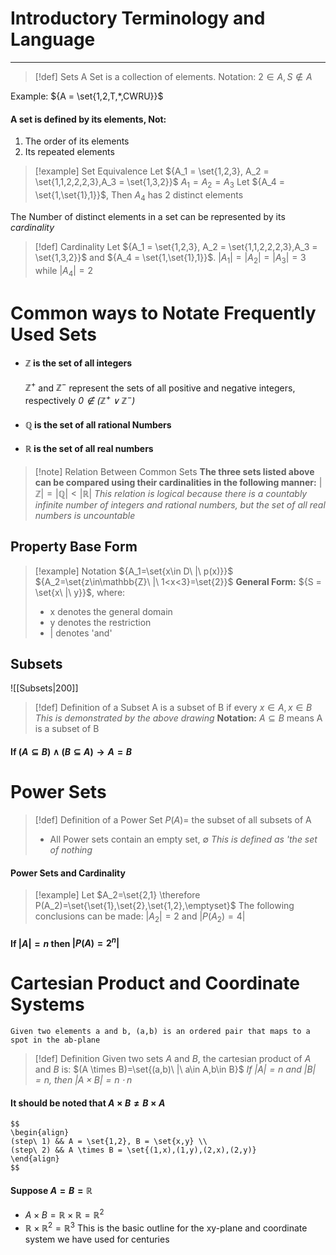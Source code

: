 # Introductory Terminology and Language
****
>[!def] Sets
>A Set is a collection of elements.
>Notation: ${2\in A, S \not\in A}$

Example: ${A = \set{1,2,T,*,CWRU}}$
#### A set is defined by its elements, Not:
1. The order of its elements 
2. Its repeated elements
>[!example] Set Equivalence
>Let ${A_1 = \set{1,2,3}, A_2 = \set{1,1,2,2,2,3},A_3 = \set{1,3,2}}$
>${A_1 = A_2=A_3}$
>Let ${A_4 = \set{1,\set{1},1}}$, Then ${A_4}$ has 2 distinct elements

The Number of distinct elements in a set can be represented by its *cardinality*
>[!def] Cardinality
>Let ${A_1 = \set{1,2,3}, A_2 = \set{1,1,2,2,2,3},A_3 = \set{1,3,2}}$ and ${A_4 = \set{1,\set{1},1}}$.
>${|A_1| = |A_2|=|A_3|=3}$ while ${|A_4| = 2}$
# Common ways to Notate Frequently Used Sets
- #### ${\mathbb{Z}}$ is the set of all integers
	${\mathbb{Z}^+}$ and ${\mathbb{Z}^-}$ represent the sets of all positive and negative integers, respectively
		*${0 \not\in (\mathbb{Z^+}\lor \mathbb{Z^-})}$*
- #### ${\mathbb{Q}}$ is the set of all rational Numbers
- #### ${\mathbb{R}}$ is the set of all real numbers
>[!note] Relation Between Common Sets
>**The three sets listed above can be compared using their cardinalities in the following manner:**
>${|\mathbb{Z}|=|\mathbb{Q}|<|\mathbb{R}|}$
>*This relation is logical because there is a countably infinite number of integers and rational numbers, but the set of all real numbers is uncountable*
## Property Base Form
>[!example] Notation
>${A_1=\set{x\in D\ |\ p(x)}}$
>${A_2=\set{z\in\mathbb{Z}\ |\ 1<x<3}=\set{2}}$
>**General Form:** ${S = \set{x\ |\ y}}$, where:
>- x denotes the general domain
>- y denotes the restriction
>- | denotes 'and'
## Subsets
![[Subsets|200]]
>[!def] Definition of a Subset
>A is a subset of B if every ${x \in A, x\in B}$
>*This is demonstrated by the above drawing*
>**Notation:** ${A \subseteq B}$ means A is a subset of B
#### If ${(A\subseteq B)\land(B\subseteq A)\to A=B}$
# Power Sets
>[!def] Definition of a Power Set
>$P(A)=$ the subset of all subsets of A
>- All Power sets contain an empty set, $\emptyset$
>*This is defined as 'the set of nothing*
#### Power Sets and Cardinality
> [!example]
> Let $A_2=\set{2,1} \therefore P(A_2)=\set{\set{1},\set{2},\set{1,2},\emptyset}$
> The following conclusions can be made: $|A_2|=2$ and $|P(A_2)=4|$
#### If $|A|=n$ then $|P(A)=2^n|$
# Cartesian Product and Coordinate Systems
	Given two elements a and b, (a,b) is an ordered pair that maps to a spot in the ab-plane
> [!def] Definition
>Given two sets $A$ and $B$, the cartesian product of $A$ and $B$ is:
>$(A \times B)=\set{(a,b)\ |\ a\in A,b\in B}$
>*If $|A|=n$ and $|B|=n$, then $|A\times B|=n \cdot n$*
>
#### It should be noted that $A\times B \not= B\times A$
```ad-example
$$
\begin{align}
(step\ 1) && A = \set{1,2}, B = \set{x,y} \\
(step\ 2) && A \times B = \set{(1,x),(1,y),(2,x),(2,y)}
\end{align}
$$
```
#### Suppose $A = B = \mathbb{R}$
- $A \times B=\mathbb{R} \times \mathbb{R}=\mathbb{R}^2$
- $\mathbb{R} \times \mathbb{R}^2=\mathbb{R}^3$
This is the basic outline for the xy-plane and coordinate system we have used for centuries